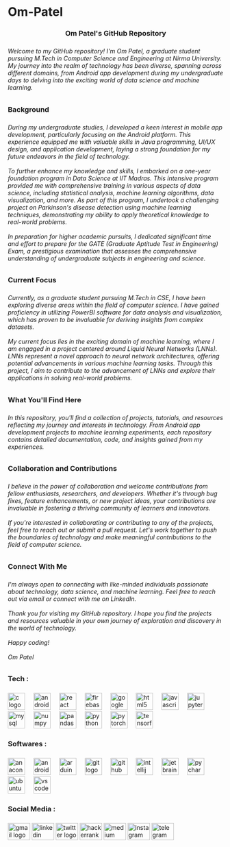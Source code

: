 # Om-Patel
<h3 align="center">Om Patel's GitHub Repository</h3>

###

<h6 align="left">Welcome to my GitHub repository! I'm Om Patel, a graduate student pursuing M.Tech in Computer Science and Engineering at Nirma University. My journey into the realm of technology has been diverse, spanning across different domains, from Android app development during my undergraduate days to delving into the exciting world of data science and machine learning.</h6>

###

<h3 align="left">Background</h3>

###

<h6 align="left">During my undergraduate studies, I developed a keen interest in mobile app development, particularly focusing on the Android platform. This experience equipped me with valuable skills in Java programming, UI/UX design, and application development, laying a strong foundation for my future endeavors in the field of technology.<br><br>To further enhance my knowledge and skills, I embarked on a one-year foundation program in Data Science at IIT Madras. This intensive program provided me with comprehensive training in various aspects of data science, including statistical analysis, machine learning algorithms, data visualization, and more. As part of this program, I undertook a challenging project on Parkinson's disease detection using machine learning techniques, demonstrating my ability to apply theoretical knowledge to real-world problems.<br><br>In preparation for higher academic pursuits, I dedicated significant time and effort to prepare for the GATE (Graduate Aptitude Test in Engineering) Exam, a prestigious examination that assesses the comprehensive understanding of undergraduate subjects in engineering and science.</h6>

###

<h3 align="left">Current Focus</h3>

###

<h6 align="left">Currently, as a graduate student pursuing M.Tech in CSE, I have been exploring diverse areas within the field of computer science. I have gained proficiency in utilizing PowerBI software for data analysis and visualization, which has proven to be invaluable for deriving insights from complex datasets.<br><br>My current focus lies in the exciting domain of machine learning, where I am engaged in a project centered around Liquid Neural Networks (LNNs). LNNs represent a novel approach to neural network architectures, offering potential advancements in various machine learning tasks. Through this project, I aim to contribute to the advancement of LNNs and explore their applications in solving real-world problems.</h6>

###

<h3 align="left">What You'll Find Here</h3>

###

<h6 align="left">In this repository, you'll find a collection of projects, tutorials, and resources reflecting my journey and interests in technology. From Android app development projects to machine learning experiments, each repository contains detailed documentation, code, and insights gained from my experiences.</h6>

###

<h3 align="left">Collaboration and Contributions</h3>

###

<h6 align="left">I believe in the power of collaboration and welcome contributions from fellow enthusiasts, researchers, and developers. Whether it's through bug fixes, feature enhancements, or new project ideas, your contributions are invaluable in fostering a thriving community of learners and innovators.<br><br>If you're interested in collaborating or contributing to any of the projects, feel free to reach out or submit a pull request. Let's work together to push the boundaries of technology and make meaningful contributions to the field of computer science.</h6>

###

<h3 align="left">Connect With Me</h3>

###

<h6 align="left">I'm always open to connecting with like-minded individuals passionate about technology, data science, and machine learning. Feel free to reach out via email or connect with me on LinkedIn.<br><br>Thank you for visiting my GitHub repository. I hope you find the projects and resources valuable in your own journey of exploration and discovery in the world of technology.<br><br>Happy coding!<br><br>Om Patel</h6>

###

<h3 align="left">Tech :</h3>

###

<div align="left">
  <img src="https://cdn.jsdelivr.net/gh/devicons/devicon/icons/c/c-original.svg" height="40" alt="c logo"  />
  <img width="12" />
  <img src="https://cdn.jsdelivr.net/gh/devicons/devicon/icons/android/android-original.svg" height="40" alt="android logo"  />
  <img width="12" />
  <img src="https://cdn.jsdelivr.net/gh/devicons/devicon/icons/react/react-original.svg" height="40" alt="react logo"  />
  <img width="12" />
  <img src="https://cdn.jsdelivr.net/gh/devicons/devicon/icons/firebase/firebase-plain.svg" height="40" alt="firebase logo"  />
  <img width="12" />
  <img src="https://cdn.jsdelivr.net/gh/devicons/devicon/icons/googlecloud/googlecloud-original.svg" height="40" alt="googlecloud logo"  />
  <img width="12" />
  <img src="https://cdn.jsdelivr.net/gh/devicons/devicon/icons/html5/html5-original.svg" height="40" alt="html5 logo"  />
  <img width="12" />
  <img src="https://cdn.jsdelivr.net/gh/devicons/devicon/icons/javascript/javascript-original.svg" height="40" alt="javascript logo"  />
  <img width="12" />
  <img src="https://cdn.jsdelivr.net/gh/devicons/devicon/icons/jupyter/jupyter-original.svg" height="40" alt="jupyter logo"  />
  <img width="12" />
  <img src="https://cdn.jsdelivr.net/gh/devicons/devicon/icons/mysql/mysql-original.svg" height="40" alt="mysql logo"  />
  <img width="12" />
  <img src="https://cdn.jsdelivr.net/gh/devicons/devicon/icons/numpy/numpy-original.svg" height="40" alt="numpy logo"  />
  <img width="12" />
  <img src="https://cdn.jsdelivr.net/gh/devicons/devicon/icons/pandas/pandas-original.svg" height="40" alt="pandas logo"  />
  <img width="12" />
  <img src="https://cdn.jsdelivr.net/gh/devicons/devicon/icons/python/python-original.svg" height="40" alt="python logo"  />
  <img width="12" />
  <img src="https://cdn.jsdelivr.net/gh/devicons/devicon/icons/pytorch/pytorch-original.svg" height="40" alt="pytorch logo"  />
  <img width="12" />
  <img src="https://cdn.jsdelivr.net/gh/devicons/devicon/icons/tensorflow/tensorflow-original.svg" height="40" alt="tensorflow logo"  />
  <img width="12" />
</div>

###

<h3 align="left">Softwares :</h3>

###

<div align="left">
  <img src="https://cdn.jsdelivr.net/gh/devicons/devicon/icons/anaconda/anaconda-original.svg" height="40" alt="anaconda logo"  />
  <img width="12" />
  <img src="https://cdn.jsdelivr.net/gh/devicons/devicon/icons/androidstudio/androidstudio-original.svg" height="40" alt="androidstudio logo"  />
  <img width="12" />
  <img src="https://cdn.jsdelivr.net/gh/devicons/devicon/icons/arduino/arduino-original.svg" height="40" alt="arduino logo"  />
  <img width="12" />
  <img src="https://cdn.jsdelivr.net/gh/devicons/devicon/icons/git/git-original.svg" height="40" alt="git logo"  />
  <img width="12" />
  <img src="https://cdn.jsdelivr.net/gh/devicons/devicon/icons/github/github-original.svg" height="40" alt="github logo"  />
  <img width="12" />
  <img src="https://cdn.jsdelivr.net/gh/devicons/devicon/icons/intellij/intellij-original.svg" height="40" alt="intellij logo"  />
  <img width="12" />
  <img src="https://cdn.jsdelivr.net/gh/devicons/devicon/icons/jetbrains/jetbrains-original.svg" height="40" alt="jetbrains logo"  />
  <img width="12" />
  <img src="https://cdn.jsdelivr.net/gh/devicons/devicon/icons/pycharm/pycharm-original.svg" height="40" alt="pycharm logo"  />
  <img width="12" />
  <img src="https://cdn.jsdelivr.net/gh/devicons/devicon/icons/ubuntu/ubuntu-plain.svg" height="40" alt="ubuntu logo"  />
  <img width="12" />
  <img src="https://cdn.jsdelivr.net/gh/devicons/devicon/icons/vscode/vscode-original.svg" height="40" alt="vscode logo"  />
</div>

###

<h3 align="left">Social Media :</h3>

###

<div align="left">
  <img src="https://raw.githubusercontent.com/maurodesouza/profile-readme-generator/master/src/assets/icons/social/gmail/default.svg" width="52" height="40" alt="gmail logo"  />
  <img src="https://raw.githubusercontent.com/maurodesouza/profile-readme-generator/master/src/assets/icons/social/linkedin/default.svg" width="52" height="40" alt="linkedin logo"  />
  <img src="https://raw.githubusercontent.com/maurodesouza/profile-readme-generator/master/src/assets/icons/social/twitter/default.svg" width="52" height="40" alt="twitter logo"  />
  <img src="https://raw.githubusercontent.com/maurodesouza/profile-readme-generator/master/src/assets/icons/social/hackerrank/default.svg" width="52" height="40" alt="hackerrank logo"  />
  <img src="https://raw.githubusercontent.com/maurodesouza/profile-readme-generator/master/src/assets/icons/social/medium/default.svg" width="52" height="40" alt="medium logo"  />
  <img src="https://raw.githubusercontent.com/maurodesouza/profile-readme-generator/master/src/assets/icons/social/instagram/default.svg" width="52" height="40" alt="instagram logo"  />
  <img src="https://raw.githubusercontent.com/maurodesouza/profile-readme-generator/master/src/assets/icons/social/telegram/default.svg" width="52" height="40" alt="telegram logo"  />
</div>

###

